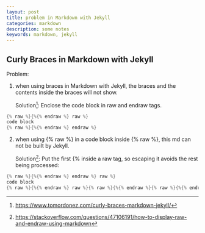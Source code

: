 ```yaml
---
layout: post
title: problem in Markdown with Jekyll
categories: markdown
description: some notes
keywords: markdown, jekyll
---
```


## Curly Braces in Markdown with Jekyll

Problem:

1. when using braces in Markdown with Jekyll, the braces and the contents inside the braces will not show.

   Solution[^1]:
Enclose the code block in raw and endraw tags.

```cpp
{% raw %}{%{% endraw %} raw %}
code block
{% raw %}{%{% endraw %} endraw %}
```


2. when using {% raw %} in a code block inside {% raw %}, this md can not be built by Jekyll.

   Solution[^2]:
Put the first {% inside a raw tag, so escaping it avoids the rest being processed:

```cpp
{% raw %}{%{% endraw %} endraw %} raw %}
code block
{% raw %}{%{% endraw %} raw %}{% raw %}{%{% endraw %}{% raw %}{%{% endraw %} endraw %} endraw %}
```

[^1]: <https://www.tomordonez.com/curly-braces-markdown-jekyll/>
[^2]: <https://stackoverflow.com/questions/47106191/how-to-display-raw-and-endraw-using-markdown>